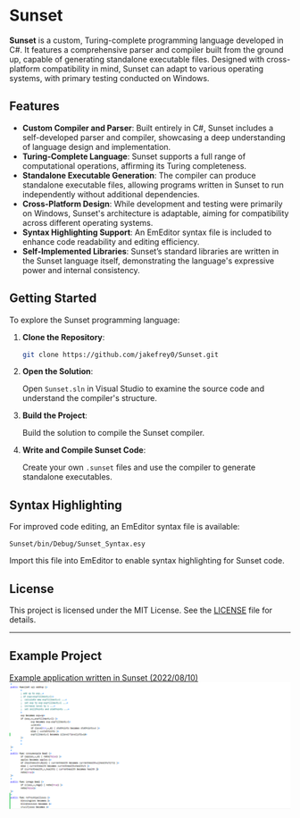 # Sunset

**Sunset** is a custom, Turing-complete programming language developed in C#. It features a comprehensive parser and compiler built from the ground up, capable of generating standalone executable files. Designed with cross-platform compatibility in mind, Sunset can adapt to various operating systems, with primary testing conducted on Windows.

## Features

- **Custom Compiler and Parser**: Built entirely in C#, Sunset includes a self-developed parser and compiler, showcasing a deep understanding of language design and implementation.
- **Turing-Complete Language**: Sunset supports a full range of computational operations, affirming its Turing completeness.
- **Standalone Executable Generation**: The compiler can produce standalone executable files, allowing programs written in Sunset to run independently without additional dependencies.
- **Cross-Platform Design**: While development and testing were primarily on Windows, Sunset's architecture is adaptable, aiming for compatibility across different operating systems.
- **Syntax Highlighting Support**: An EmEditor syntax file is included to enhance code readability and editing efficiency.
- **Self-Implemented Libraries**: Sunset’s standard libraries are written in the Sunset language itself, demonstrating the language's expressive power and internal consistency.

## Getting Started

To explore the Sunset programming language:

1. **Clone the Repository**:

   ```bash
   git clone https://github.com/jakefrey0/Sunset.git
   ```

2. **Open the Solution**:

   Open `Sunset.sln` in Visual Studio to examine the source code and understand the compiler's structure.

3. **Build the Project**:

   Build the solution to compile the Sunset compiler.

4. **Write and Compile Sunset Code**:

   Create your own `.sunset` files and use the compiler to generate standalone executables.

## Syntax Highlighting

For improved code editing, an EmEditor syntax file is available:

```
Sunset/bin/Debug/Sunset_Syntax.esy
```

Import this file into EmEditor to enable syntax highlighting for Sunset code.

## License

This project is licensed under the MIT License. See the [LICENSE](LICENSE) file for details.

---

## Example Project

[Example application written in Sunset (2022/08/10)](https://github.com/cashsignsesh/Simple-RPG)
![Syntax example](https://github.com/cashsignsesh/Sunset/blob/main/Sunset/bin/Debug/Capture.PNG)
